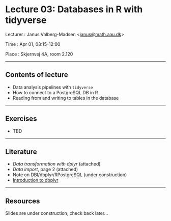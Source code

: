 # Lecture 03: Databases in R with tidyverse

Lecturer
: Janus Valberg-Madsen <<janus@math.aau.dk>>

Time
: Apr 01, 08:15-12:00

Place
: Skjernvej 4A, room 2.120

---

## Contents of lecture

- Data analysis pipelines with `tidyverse`
- How to connect to a PostgreSQL DB in R
- Reading from and writing to tables in the database

---

## Exercises

- TBD

---

## Literature

- _Data transformation with dplyr_ (attached)
- _Data import_, page 2 (attached)
- Note on DBI/dbplyr/RPostgreSQL (under construction)
- [Introduction to dbplyr](https://dbplyr.tidyverse.org/articles/dbplyr.html)

---

## Resources

Slides are under construction, check back later...
